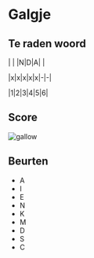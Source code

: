 # Galgje

## Te raden woord

| | |N|D|A| |

|x|x|x|x|x|-|-|

|1|2|3|4|5|6|

## Score
![gallow](./images/2.png)

## Beurten
* A 
* I
* E
* N
* K
* M
* D
* S
* C